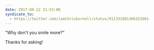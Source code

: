 ```yaml
---
date: 2017-09-22 21:53:00
syndicate_to:
  - https://twitter.com/iamchrisburnell/status/911332601306152961
---
```


"Why don't you smile more?"

Thanks for asking!
